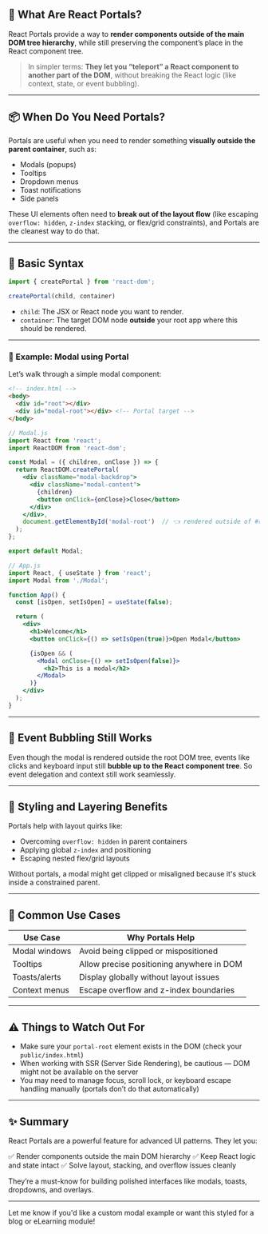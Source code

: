 

## 🧠 What Are React Portals?

React Portals provide a way to **render components outside of the main DOM tree hierarchy**, while still preserving the component’s place in the React component tree.

> In simpler terms:
> **They let you “teleport” a React component to another part of the DOM**, without breaking the React logic (like context, state, or event bubbling).

---

## 📦 When Do You Need Portals?

Portals are useful when you need to render something **visually outside the parent container**, such as:

* Modals (popups)
* Tooltips
* Dropdown menus
* Toast notifications
* Side panels

These UI elements often need to **break out of the layout flow** (like escaping `overflow: hidden`, `z-index` stacking, or flex/grid constraints), and Portals are the cleanest way to do that.

---

## 🔧 Basic Syntax

```jsx
import { createPortal } from 'react-dom';

createPortal(child, container)
```

* `child`: The JSX or React node you want to render.
* `container`: The target DOM node **outside** your root app where this should be rendered.

---

### 🧱 Example: Modal using Portal

Let’s walk through a simple modal component:

```html
<!-- index.html -->
<body>
  <div id="root"></div>
  <div id="modal-root"></div> <!-- Portal target -->
</body>
```

```jsx
// Modal.js
import React from 'react';
import ReactDOM from 'react-dom';

const Modal = ({ children, onClose }) => {
  return ReactDOM.createPortal(
    <div className="modal-backdrop">
      <div className="modal-content">
        {children}
        <button onClick={onClose}>Close</button>
      </div>
    </div>,
    document.getElementById('modal-root')  // 👈 rendered outside of #root
  );
};

export default Modal;
```

```jsx
// App.js
import React, { useState } from 'react';
import Modal from './Modal';

function App() {
  const [isOpen, setIsOpen] = useState(false);

  return (
    <div>
      <h1>Welcome</h1>
      <button onClick={() => setIsOpen(true)}>Open Modal</button>

      {isOpen && (
        <Modal onClose={() => setIsOpen(false)}>
          <h2>This is a modal</h2>
        </Modal>
      )}
    </div>
  );
}
```

---

## 🔁 Event Bubbling Still Works

Even though the modal is rendered outside the root DOM tree, events like clicks and keyboard input still **bubble up to the React component tree**. So event delegation and context still work seamlessly.

---

## 🎨 Styling and Layering Benefits

Portals help with layout quirks like:

* Overcoming `overflow: hidden` in parent containers
* Applying global `z-index` and positioning
* Escaping nested flex/grid layouts

Without portals, a modal might get clipped or misaligned because it's stuck inside a constrained parent.

---

## 🧩 Common Use Cases

| Use Case      | Why Portals Help                          |
| ------------- | ----------------------------------------- |
| Modal windows | Avoid being clipped or mispositioned      |
| Tooltips      | Allow precise positioning anywhere in DOM |
| Toasts/alerts | Display globally without layout issues    |
| Context menus | Escape overflow and z-index boundaries    |

---

## ⚠️ Things to Watch Out For

* Make sure your `portal-root` element exists in the DOM (check your `public/index.html`)
* When working with SSR (Server Side Rendering), be cautious — DOM might not be available on the server
* You may need to manage focus, scroll lock, or keyboard escape handling manually (portals don’t do that automatically)

---

## ✨ Summary

React Portals are a powerful feature for advanced UI patterns. They let you:

✅ Render components outside the main DOM hierarchy
✅ Keep React logic and state intact
✅ Solve layout, stacking, and overflow issues cleanly

They’re a must-know for building polished interfaces like modals, toasts, dropdowns, and overlays.

---

Let me know if you'd like a custom modal example or want this styled for a blog or eLearning module!
